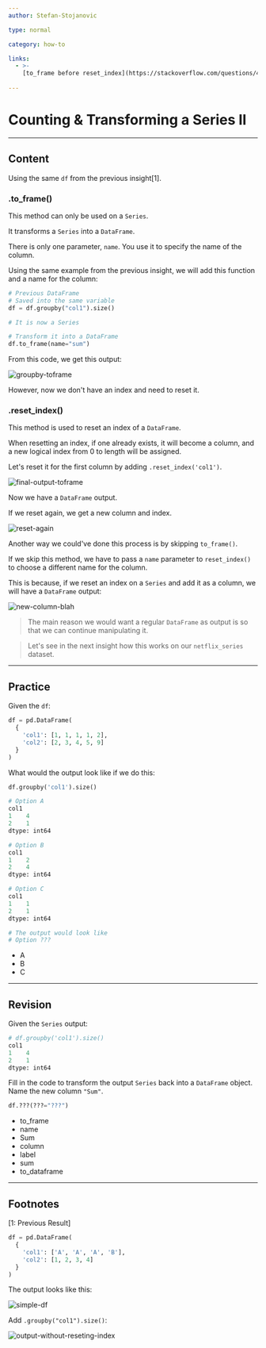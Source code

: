```yaml
---
author: Stefan-Stojanovic

type: normal

category: how-to

links:
  - >-
    [to_frame before reset_index](https://stackoverflow.com/questions/40914200/can-i-assign-a-reset-index-a-name){documentation}
    
---
```


# Counting & Transforming a Series II

---
## Content

Using the same `df` from the previous insight[1].

### .to_frame()

This method can only be used on a `Series`. 

It transforms a `Series` into a `DataFrame`.

There is only one parameter, `name`. You use it to specify the name of the column.

Using the same example from the previous insight, we will add this function and a name for the column:

```python
# Previous DataFrame
# Saved into the same variable
df = df.groupby("col1").size()

# It is now a Series

# Transform it into a DataFrame
df.to_frame(name="sum")
```

From this code, we get this output:

![groupby-toframe](https://img.enkipro.com/fd333ed70937bef66a27f7eaf474b9c1.png)

However, now we don't have an index and need to reset it.

### .reset_index()

This method is used to reset an index of a `DataFrame`. 

When resetting an index, if one already exists, it will become a column, and a new logical index from 0 to length will be assigned. 

Let's reset it for the first column by adding `.reset_index('col1')`.

![final-output-toframe](https://img.enkipro.com/eb130d395d576c5e425fab2a948f3f44.png)

Now we have a `DataFrame` output.

If we reset again, we get a new column and index.

![reset-again](https://img.enkipro.com/2c81a2be21196e7e6f28f26030ac7587.png)

Another way we could've done this process is by skipping `to_frame()`.

If we skip this method, we have to pass a `name` parameter to `reset_index()` to choose a different name for the column.

This is because, if we reset an index on a `Series` and add it as a column, we will have a `DataFrame` output:

![new-column-blah](https://img.enkipro.com/d42a98e46bf8547b37abb42e5528ab0b.png)

> The main reason we would want a regular `DataFrame` as output is so that we can continue manipulating it.

> Let's see in the next insight how this works on our `netflix_series` dataset.

---

## Practice

Given the `df`:

```python
df = pd.DataFrame(
  {
    'col1': [1, 1, 1, 1, 2],
    'col2': [2, 3, 4, 5, 9]
  }
)
```

What would the output look like if we do this:
```python
df.groupby('col1').size()
```

```python
# Option A
col1
1    4
2    1
dtype: int64

# Option B
col1
1    2
2    4
dtype: int64

# Option C
col1
1    1
2    1
dtype: int64

# The output would look like
# Option ???
```

- A
- B
- C

---

## Revision

Given the `Series` output:
```python
# df.groupby('col1').size()
col1
1    4
2    1
dtype: int64
```

Fill in the code to transform the output `Series` back into a `DataFrame` object. Name the new column `"Sum"`.

```python
df.???(???="???")
```

- to_frame
- name
- Sum
- column
- label
- sum
- to_dataframe

---

## Footnotes

[1: Previous Result]

```python
df = pd.DataFrame(
  {
    'col1': ['A', 'A', 'A', 'B'],
    'col2': [1, 2, 3, 4]
  }
)
```

The output looks like this:

![simple-df](https://img.enkipro.com/f9b6e16544fa99a6814f987648715061.png)

Add `.groupby("col1").size()`:

![output-without-reseting-index](https://img.enkipro.com/1acf3dd12a251c308f497ea3d43019fc.png)